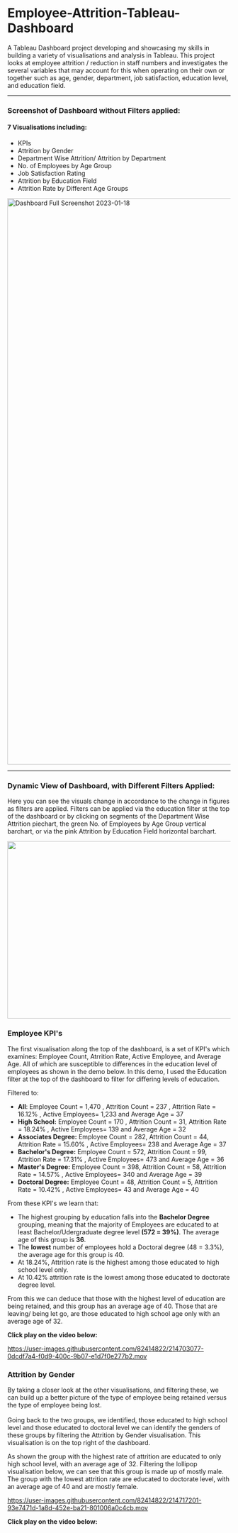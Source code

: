 # Employee-Attrition-Tableau-Dashboard
A Tableau Dashboard project developing and showcasing my skills in building a variety of visualisations and analysis in Tableau. 
This project looks at employee attrition / reduction in staff numbers and investigates the several variables that may account for this when operating on their own or together such as age, gender, department, job satisfaction, education level, and education field. 



---




### Screenshot of Dashboard without Filters applied:
#### 7 Visualisations including:
- KPIs
- Attrition by Gender
- Department Wise Attrition/ Attrition by Department
- No. of Employees by Age Group
- Job Satisfaction Rating
- Attrition by Education Field
- Attrition Rate by Different Age Groups

<img width="1277" alt="Dashboard Full Screenshot 2023-01-18 " src="https://user-images.githubusercontent.com/82414822/213273781-2d66b364-ca82-4bf5-ac85-0059733fc9aa.png">


---



### Dynamic View of Dashboard, with Different Filters Applied:

Here you can see the visuals change in accordance to the change in figures as filters are applied.
Filters can be applied via the education filter st the top of the dashboard or by clicking on segments of the Department Wise Attrition piechart, the green  No. of Employees by Age Group vertical barchart, or via the pink Attrition by Education Field horizontal barchart.


<a href="https://github.com/MarshaC713/Employee-Attrition-Tableau-Dashboard">
<img src="https://media.giphy.com/media/5Q4h5wS4dDmvDeQJsS/giphy.gif" width="600" height="400"/></a>


### Employee KPI's

The first visualisation along the top of the dashboard, is a set of KPI's which examines: Employee Count, Atrrition Rate, Active Employee, and Average Age. All of which are susceptible to differences in the education level of employees as shown in the demo below.  In this demo, I used the Education filter at the top of the dashboard to filter for differing levels of education.

Filtered to:
- **All**: Employee Count = 1,470 , Attrition Count = 237 , Attrition Rate = 16.12% , Active Employees= 1,233 and Average Age = 37
- **High School:**  Employee Count = 170 , Attrition Count = 31, Attrition Rate = 18.24% , Active Employees= 139 and Average Age = 32
- **Associates Degree:**  Employee Count = 282, Attrition Count = 44, Attrition Rate = 15.60% , Active Employees= 238 and Average Age = 37
- **Bachelor's Degree:**  Employee Count = 572, Attrition Count = 99, Attrition Rate = 17.31% , Active Employees= 473 and Average Age = 36
- **Master's Degree:**  Employee Count = 398, Attrition Count = 58, Attrition Rate = 14.57% , Active Employees= 340 and Average Age = 39
- **Doctoral Degree:**  Employee Count = 48, Attrition Count = 5, Attrition Rate = 10.42% , Active Employees= 43 and Average Age = 40

From these KPI's we learn that: 
- The highest grouping by education falls into the **Bachelor Degree** grouping, meaning that the majority of Employees are educated to at least Bachelor/Udergraduate degree level **(572 = 39%)**. The average age of this group is **36**.
- The **lowest** number of employees hold a Doctoral degree (48 = 3.3%), the average age for this group is 40.
- At 18.24%, Attrition rate is the highest among those educated to high school level only. 
- At 10.42% attrition rate is the lowest among those educated to doctorate degree level.

From this we can deduce that those with the highest level of education are being retained, and this group has an average age of 40. Those that are leaving/ being let go, are those educated to high school age only with an average age of 32.

**Click play on the video below:**

https://user-images.githubusercontent.com/82414822/214703077-0dcdf7a4-f0d9-400c-9b07-e1d7f0e277b2.mov


### Attrition by Gender

By taking a closer look at the other visualisations,  and filtering these,  we can build up a better picture of the type of employee being retained versus the type of employee being lost.
<br> <br>
Going back to the two groups, we identified,  those educated to high school level and those educated to doctoral level we can identify the genders of these groups by filtering the Attrition by Gender visualisation.  This visualisation is on the top right of the dashboard.

As shown the group with the highest rate of attrition are educated to only high school level, with an average age of 32.  Filtering the lollipop visualisation below, we can see that this group is made up of mostly male.
The group with the lowest attrition rate are educated to doctorate level, with an average age of 40 and are mostly female.

https://user-images.githubusercontent.com/82414822/214717201-93e7471d-1a8d-452e-ba21-801006a0c4cb.mov


**Click play on the video below:**

